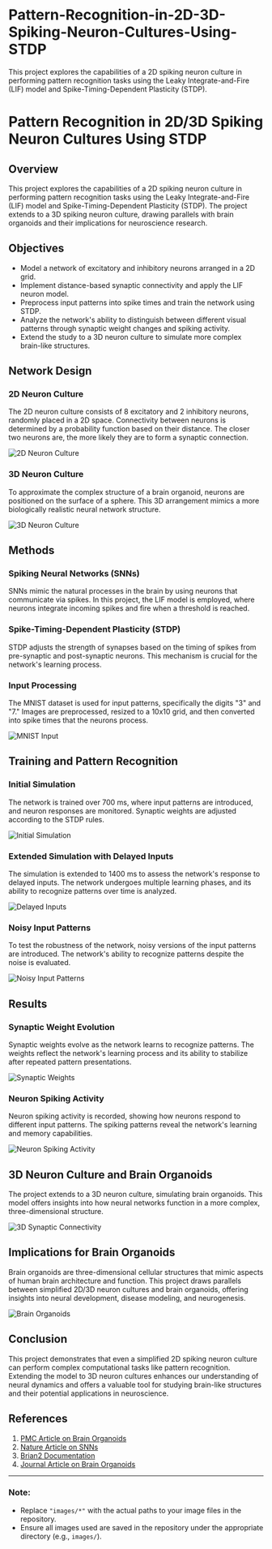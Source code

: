 # Pattern-Recognition-in-2D-3D-Spiking-Neuron-Cultures-Using-STDP
This project explores the capabilities of a 2D spiking neuron culture in performing pattern recognition tasks using the Leaky Integrate-and-Fire (LIF) model and Spike-Timing-Dependent Plasticity (STDP).
# Pattern Recognition in 2D/3D Spiking Neuron Cultures Using STDP

## Overview

This project explores the capabilities of a 2D spiking neuron culture in performing pattern recognition tasks using the Leaky Integrate-and-Fire (LIF) model and Spike-Timing-Dependent Plasticity (STDP). The project extends to a 3D spiking neuron culture, drawing parallels with brain organoids and their implications for neuroscience research.

## Objectives

- Model a network of excitatory and inhibitory neurons arranged in a 2D grid.
- Implement distance-based synaptic connectivity and apply the LIF neuron model.
- Preprocess input patterns into spike times and train the network using STDP.
- Analyze the network's ability to distinguish between different visual patterns through synaptic weight changes and spiking activity.
- Extend the study to a 3D neuron culture to simulate more complex brain-like structures.

## Network Design

### 2D Neuron Culture

The 2D neuron culture consists of 8 excitatory and 2 inhibitory neurons, randomly placed in a 2D space. Connectivity between neurons is determined by a probability function based on their distance. The closer two neurons are, the more likely they are to form a synaptic connection.

![2D Neuron Culture](images/2d_neuron_culture.png)

### 3D Neuron Culture

To approximate the complex structure of a brain organoid, neurons are positioned on the surface of a sphere. This 3D arrangement mimics a more biologically realistic neural network structure.

![3D Neuron Culture](images/3d_neuron_culture.png)

## Methods

### Spiking Neural Networks (SNNs)

SNNs mimic the natural processes in the brain by using neurons that communicate via spikes. In this project, the LIF model is employed, where neurons integrate incoming spikes and fire when a threshold is reached.

### Spike-Timing-Dependent Plasticity (STDP)

STDP adjusts the strength of synapses based on the timing of spikes from pre-synaptic and post-synaptic neurons. This mechanism is crucial for the network's learning process.

### Input Processing

The MNIST dataset is used for input patterns, specifically the digits "3" and "7." Images are preprocessed, resized to a 10x10 grid, and then converted into spike times that the neurons process.

![MNIST Input](images/mnist_input.png)

## Training and Pattern Recognition

### Initial Simulation

The network is trained over 700 ms, where input patterns are introduced, and neuron responses are monitored. Synaptic weights are adjusted according to the STDP rules.

![Initial Simulation](images/initial_simulation.png)

### Extended Simulation with Delayed Inputs

The simulation is extended to 1400 ms to assess the network's response to delayed inputs. The network undergoes multiple learning phases, and its ability to recognize patterns over time is analyzed.

![Delayed Inputs](images/delayed_inputs.png)

### Noisy Input Patterns

To test the robustness of the network, noisy versions of the input patterns are introduced. The network's ability to recognize patterns despite the noise is evaluated.

![Noisy Input Patterns](images/noisy_patterns.png)

## Results

### Synaptic Weight Evolution

Synaptic weights evolve as the network learns to recognize patterns. The weights reflect the network's learning process and its ability to stabilize after repeated pattern presentations.

![Synaptic Weights](images/synaptic_weights.png)

### Neuron Spiking Activity

Neuron spiking activity is recorded, showing how neurons respond to different input patterns. The spiking patterns reveal the network's learning and memory capabilities.

![Neuron Spiking Activity](images/spiking_activity.png)

## 3D Neuron Culture and Brain Organoids

The project extends to a 3D neuron culture, simulating brain organoids. This model offers insights into how neural networks function in a more complex, three-dimensional structure.

![3D Synaptic Connectivity](images/3d_synaptic_connectivity.png)

## Implications for Brain Organoids

Brain organoids are three-dimensional cellular structures that mimic aspects of human brain architecture and function. This project draws parallels between simplified 2D/3D neuron cultures and brain organoids, offering insights into neural development, disease modeling, and neurogenesis.

![Brain Organoids](images/brain_organoids.png)

## Conclusion

This project demonstrates that even a simplified 2D spiking neuron culture can perform complex computational tasks like pattern recognition. Extending the model to 3D neuron cultures enhances our understanding of neural dynamics and offers a valuable tool for studying brain-like structures and their potential applications in neuroscience.

## References

1. [PMC Article on Brain Organoids](https://www.ncbi.nlm.nih.gov/pmc/articles/PMC10420018/)
2. [Nature Article on SNNs](https://www.nature.com/articles/s42003-023-04511-z)
3. [Brian2 Documentation](https://brian2.readthedocs.io/en/stable/)
4. [Journal Article on Brain Organoids](https://journals.biologists.com/dev/article/146/8/dev166074/19861/Brain-organoids-advances-applications-and)

---

### Note:
- Replace `"images/*"` with the actual paths to your image files in the repository.
- Ensure all images used are saved in the repository under the appropriate directory (e.g., `images/`).

